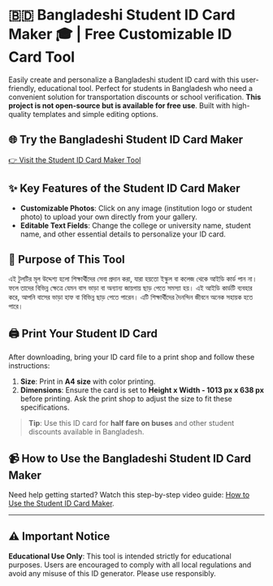 # 🇧🇩 Bangladeshi Student ID Card Maker 🎓 | Free Customizable ID Card Tool

Easily create and personalize a Bangladeshi student ID card with this user-friendly, educational tool. Perfect for students in Bangladesh who need a convenient solution for transportation discounts or school verification. **This project is not open-source but is available for free use**. Built with high-quality templates and simple editing options.

## 🌐 Try the Bangladeshi Student ID Card Maker
[👉 Visit the Student ID Card Maker Tool](https://sujon0xpi.github.io/student-card/)

## ✨ Key Features of the Student ID Card Maker
- **Customizable Photos**: Click on any image (institution logo or student photo) to upload your own directly from your gallery.
- **Editable Text Fields**: Change the college or university name, student name, and other essential details to personalize your ID card.

## 🎯 Purpose of This Tool
এই টুলটির মূল উদ্দেশ্য হলো শিক্ষার্থীদের সেবা প্রদান করা, যারা হয়তো ইস্কুল বা কলেজ থেকে আইডি কার্ড পান না। ফলে তাদের বিভিন্ন ক্ষেত্রে যেমন বাস ভাড়া বা অন্যান্য জায়গায় ছাড় পেতে সমস্যা হয়। এই আইডি কার্ডটি ব্যবহার করে, আপনি বাসের ভাড়া হাফ বা বিভিন্ন ছাড় পেতে পারেন। এটি শিক্ষার্থীদের দৈনন্দিন জীবনে অনেক সহায়ক হতে পারে।

## 🖨️ Print Your Student ID Card
After downloading, bring your ID card file to a print shop and follow these instructions:
1. **Size**: Print in **A4 size** with color printing.
2. **Dimensions**: Ensure the card is set to **Height x Width - 1013 px x 638 px** before printing. Ask the print shop to adjust the size to fit these specifications.

> **Tip**: Use this ID card for **half fare on buses** and other student discounts available in Bangladesh.

## 📹 How to Use the Bangladeshi Student ID Card Maker
Need help getting started? Watch this step-by-step video guide: [How to Use the Student ID Card Maker](https://youtu.be/r5wpHhPoe_Q?si=ODfWKoV5RIqQ05KN).

---

## ⚠️ Important Notice
**Educational Use Only**: This tool is intended strictly for educational purposes. Users are encouraged to comply with all local regulations and avoid any misuse of this ID generator. Please use responsibly.
